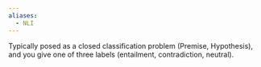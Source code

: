 ```yaml
---
aliases:
  - NLI
---
```

Typically posed as a closed classification problem (Premise, Hypothesis), and you give one of three labels (entailment, contradiction, neutral).
